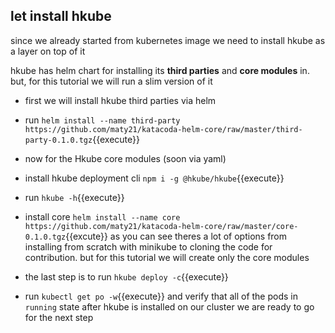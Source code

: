 ## let install hkube 
 since we already started from kubernetes image we need to install hkube as a layer on top of it 

 hkube has helm chart for installing its **third parties** and **core modules** in. but, for this tutorial we will run a slim version of it 

- first we will install hkube third parties via helm 
- run `helm install --name third-party https://github.com/maty21/katacoda-helm-core/raw/master/third-party-0.1.0.tgz`{{execute}}

- now for the Hkube core  modules (soon via yaml)
- install hkube deployment cli `npm i -g @hkube/hkube`{{execute}}
- run `hkube -h`{{execute}}
- install core `helm install --name core https://github.com/maty21/katacoda-helm-core/raw/master/core-0.1.0.tgz`{{excute}}
  as you can see theres a lot of options from installing from scratch with minikube to cloning the code for contribution. but for this tutorial we will create only the core modules 

- the last step is to run  `hkube deploy -c`{{execute}}
- run `kubectl get po -w`{{execute}} and verify that all of the pods in `running` state
  after hkube is installed on our cluster we are ready to go for the next step







